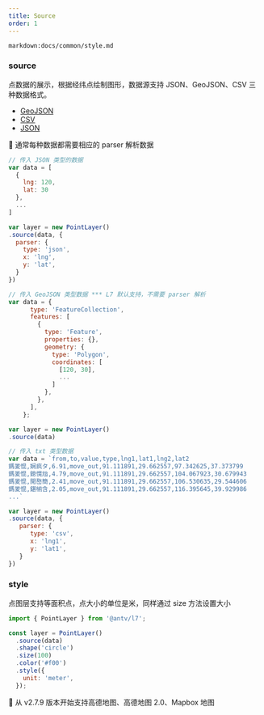 ```yaml
---
title: Source
order: 1
---
```


`markdown:docs/common/style.md`

### source

点数据的展示，根据经纬点绘制图形，数据源支持 JSON、GeoJSON、CSV 三种数据格式。

- [GeoJSON](../source/geojson/#point)
- [CSV](../source/csv/#parser)
- [JSON](../source/json/#点数据)

🌟 通常每种数据都需要相应的 parser 解析数据

```javascript
// 传入 JSON 类型的数据
var data = [
  {
    lng: 120,
    lat: 30
  },
  ...
]

var layer = new PointLayer()
.source(data, {
  parser: {
    type: 'json',
    x: 'lng',
    y: 'lat',
  }
})

// 传入 GeoJSON 类型数据 *** L7 默认支持，不需要 parser 解析
var data = {
      type: 'FeatureCollection',
      features: [
        {
          type: 'Feature',
          properties: {},
          geometry: {
            type: 'Polygon',
            coordinates: [
              [120, 30],
              ...
            ]
          },
        },
      ],
    };

var layer = new PointLayer()
.source(data)

// 传入 txt 类型数据
var data = `from,to,value,type,lng1,lat1,lng2,lat2
鎷夎惃,娴疯タ,6.91,move_out,91.111891,29.662557,97.342625,37.373799
鎷夎惃,鎴愰兘,4.79,move_out,91.111891,29.662557,104.067923,30.679943
鎷夎惃,閲嶅簡,2.41,move_out,91.111891,29.662557,106.530635,29.544606
鎷夎惃,鍖椾含,2.05,move_out,91.111891,29.662557,116.395645,39.929986
...`

var layer = new PointLayer()
.source(data, {
   parser: {
      type: 'csv',
      x: 'lng1',
      y: 'lat1',
   }
})
```

### style

点图层支持等面积点，点大小的单位是米，同样通过 size 方法设置大小

```javascript
import { PointLayer } from '@antv/l7';

const layer = PointLayer()
  .source(data)
  .shape('circle')
  .size(100)
  .color('#f00')
  .style({
    unit: 'meter',
  });
```

🌟 从 v2.7.9 版本开始支持高德地图、高德地图 2.0、Mapbox 地图
